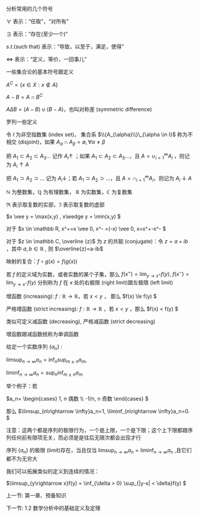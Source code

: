 分析常用的几个符号

$\forall$ 表示：“任取”，“对所有”

$\exists$ 表示：“存在(至少一个)“

$s.t. (\text{such that})$ 表示：“导致，以至于，满足，使得”

$\iff$ 表示：“定义，等价，一回事儿”


一些集合论的基本符号跟定义

$A^C=\{x \in X: x\notin A\}$

$A-B=A \cap B^C$

$A\Delta B=(A-B) \cup (B-A)$，也叫对称差 (symmetric difference)

罗列一些定义

令 $I$ 为非空指数集 (index set)， 集合系 $\\{A_{\alpha}\\}\_{\alpha \in I}$ 称为不相交 (disjoint)，如果 $A_{\alpha} \cap A_{\beta} = \emptyset, \forall \alpha \ne \beta$ 

把 $A_1 \subset A_2 \subset A_3 \ldots$  记作 $A_i \uparrow$ ；如果 $A_1 \subset A_2 \subset A_3 \ldots$，且 $A=\cup_{i=1}^\infty A_i$ ，则记为 $A_i \uparrow A$

把 $A_1 \supset A_2 \supset \ldots$ 记为 $A_i \downarrow$；若 $A_1 \supset A_2 \supset \ldots$，且 $A = \cap_{i=1}^\infty A_i$，则记为 $A_i \downarrow A$ 

$\mathbb N$ 为整数集，$\mathbb Q$ 为有理数集， $\mathbb R$ 为实数集，$\mathbb C$ 为复数集

$\Re$ 表示取复数的实部，$\Im$ 表示取复数的虚部

$x \vee y = \max(x,y) , x\wedge y = \min(x,y) $

对于 $x \in \mathbb R, x^+=x \vee 0, x^- =(-x) \vee 0, x=x^+-x^- $

对于 $z \in \mathbb C, \overline {z}$ 为 $z$ 的共轭 (conjugate)：令 $z=a+ib$ ，其中 $a,b \in \mathbb R$ , 则 $\overline{z}=a-ib$

映射的复合：$f \circ g(x) = f(g(x))$ 

若 $f$ 的定义域为实数，或者实数的某个子集，那么 $f(x^+)=\lim_{y \rightarrow x^+} f(y),~ f(x^-)=\lim_{y\rightarrow x^-}f(y)$ 分别称为 $f$ 在 $x$ 处的右极限 (right limit)跟左极限 (left limit)

增函数 (increasing): $f: \mathbb R \rightarrow \mathbb R$，若 $x <y$ ， 那么 $f(x) \le f(y) $

严格增函数 (strict increasing): $f: \mathbb R \rightarrow \mathbb R$ ，若 $x < y$ ，那么 $f(x) < f(y) $

类似可定义减函数 (decreasing), 严格减函数 (strict decreasing)

增函数跟减函数统称为单调函数

给定一个实数序列 $\{a_n\}$ :

 $\limsup_{n\rightarrow \infty} a_n=\inf_n \sup _{m\ge n} a_m$,
 
 $\liminf_{n\rightarrow \infty} a_n=\sup_n \inf _{m\ge n} a_m$
 
举个例子：若

$a_n= \begin{cases} 1,  n 偶数 \\\\ -1/n, n 奇数 \end{cases} $

那么 $\limsup_{n\rightarrow \infty}a_n=1, \liminf_{n\rightarrow \infty}a_n=0. $ 

注意：这两个都是序列的极限行为，一个是上限，一个是下限；这个上下限都跟序列任何前有限项无关，而必须是是往后无限次都会出现才行

序列 $\{a_n\}$ 的极限 (limit)存在，当且仅当 $\limsup_{n\rightarrow \infty}a_n=\liminf_{n\rightarrow \infty}a_n$ ,且它们都不为无穷大

我们可以拓展类似的定义到连续的情况：

$\limsup_{y\rightarrow x}f(y) = \inf_{\delta > 0} \sup_{|y-x| < \delta}f(y) $

上一节: 第一章、预备知识

下一节: 1.2 数学分析中的基础定义及定理



